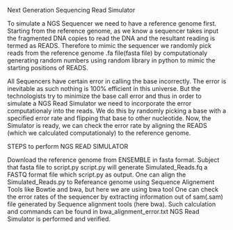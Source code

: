 Next Generation Sequencing Read Simulator

To simulate a NGS Sequencer we need to have a reference genome first. Starting from the reference genome, as we know a sequencer takes input the fragmented DNA copies to read the DNA and the resultant reading is termed as READS. Therefore to mimic the sequencer we randomly pick reads from the reference genome .fa file(fasta file) by computationaly generating random numbers using random library in python to mimic the starting positions of READS.

All Sequencers have certain error in calling the base incorrectly. The error is inevitable as such nothing is 100% efficient in this universe. But the technologists try to minimize the base call error and thus in order to simulate a NGS Read Simulator we need to incorporate the error computationaly into the reads. We do this by randomly picking a base with a specified error rate and flipping that base to other nucleotide. Now, the Simulator is ready, we can check the error rate by aligning the READS (which we calculated computationaly) to the reference genome.

STEPS to perform NGS READ SIMULATOR

Download the reference genome from ENSEMBLE in fasta format.
Subject that fasta file to script.py
script.py will generate Simulated_Reads.fq a FASTQ format file which script.py as output.
One can align the Simulated_Reads.py to Refereance genome using Sequence Alignement Tools like Bowtie and bwa, but here we are using bwa tool
One can check the error rates of the sequencer by extracting information out of sam(.sam) file generated by Sequence alignment tools (here bwa). Such calculation and commands can be found in bwa_alignment_error.txt
NGS Read Simulator is performed and verified.
